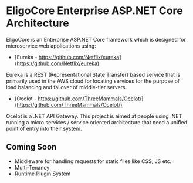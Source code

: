 # EligoCore Enterprise ASP.NET Core Architecture

EligoCore is an Enterprise ASP.NET Core framework which is designed for microservice web applications using: 

* [Eureka - https://github.com/Netflix/eureka](https://github.com/Netflix/eureka)

Eureka is a REST (Representational State Transfer) based service that is primarily used in the AWS cloud for locating services for the purpose of load balancing and failover of middle-tier servers.

* [Ocelot - https://github.com/ThreeMammals/Ocelot/](https://github.com/ThreeMammals/Ocelot/)

Ocelot is a .NET API Gateway. This project is aimed at people using .NET running a micro services / service oriented architecture that need a unified point of entry into their system.

## Coming Soon
* Middleware for handling requests for static files like CSS, JS etc. 
* Multi-Tenancy
* Runtime Plugin System
